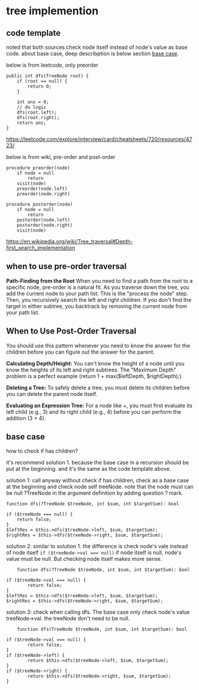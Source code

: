 # tree implemention

## code template

noted that both sources check node itself instead of node's value as base code. about base case, deep describption is below section [base case](#base-case).

below is from leetcode, only preorder 
```
public int dfs(TreeNode root) {
    if (root == null) {
        return 0;
    }

    int ans = 0;
    // do logic
    dfs(root.left);
    dfs(root.right);
    return ans;
}
```
https://leetcode.com/explore/interview/card/cheatsheets/720/resources/4723/

below is from wiki, pre-order and post-order
```
procedure preorder(node)
    if node = null
        return
    visit(node)
    preorder(node.left)
    preorder(node.right)
```
```
procedure postorder(node)
    if node = null
        return
    postorder(node.left)
    postorder(node.right)
    visit(node)
```
	
https://en.wikipedia.org/wiki/Tree_traversal#Depth-first_search_implementation

## when to use pre-order traversal

**Path-Finding from the Root**
When you need to find a path from the root to a specific node, pre-order is a natural fit. As you traverse down the tree, you add the current node to your path list. This is the "process the node" step. Then, you recursively search the left and right children. If you don't find the target in either subtree, you backtrack by removing the current node from your path list.


## When to Use Post-Order Traversal

You should use this pattern whenever you need to know the answer for the children before you can figure out the answer for the parent.

**Calculating Depth/Height:** You can't know the height of a node until you know the heights of its left and right subtrees. The "Maximum Depth" problem is a perfect example (return 1 + max($leftDepth, $rightDepth);).

**Deleting a Tree:** To safely delete a tree, you must delete its children before you can delete the parent node itself.

**Evaluating an Expression Tree:** For a node like +, you must first evaluate its left child (e.g., 3) and its right child (e.g., 4) before you can perform the addition (3 + 4).

## base case

how to check if has children?

it's recommend solution 1. because the base case in a recursion should be put at the beginning. and it's the same as the code template above.

solution 1: call anyway without check if has children, check as a base case at the beginning and check node self treeNode. note that the node must can be null ?TreeNode in the argument definition by adding question ? mark.

```
function dfs(?TreeNode $treeNode, int $sum, int $targetSum): bool

if ($treeNode === null) {
	return false;
}
$leftRes = $this->dfs($treeNode->left, $sum, $targetSum);
$rightRes = $this->dfs($treeNode->right, $sum, $targetSum);
```
				
solution 2: similar to solution 1. the difference is check node's vale instead of node itself `if ($treeNode->val === null)` if node itself is null, node's value must be null. But checking node itself makes more sense.

```
    function dfs(?TreeNode $treeNode, int $sum, int $targetSum): bool

if ($treeNode->val === null) {
		return false;
}
$leftRes = $this->dfs($treeNode->left, $sum, $targetSum);
$rightRes = $this->dfs($treeNode->right, $sum, $targetSum);
```

solution 3: check when calling dfs. The base case only check node's value	treeNode->val. the treeNode don't need to be null.

```
    function dfs(TreeNode $treeNode, int $sum, int $targetSum): bool

if ($treeNode->val === null) {
		return false;
}
if ($treeNode->left) {
		return $this->dfs($treeNode->left, $sum, $targetSum);
}
if ($treeNode->right) {
		return $this->dfs($treeNode->right, $sum, $targetSum);
}
```
